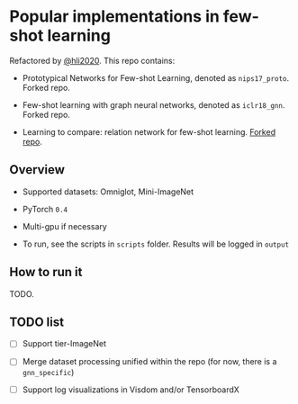 # Popular implementations in few-shot learning

Refactored by [@hli2020](https://github.com/hli2020). This repo contains:

- Prototypical Networks for Few-shot Learning, denoted as `nips17_proto`. Forked repo.

- Few-shot learning with graph neural networks, denoted as `iclr18_gnn`. Forked repo.

- Learning to compare: relation network for few-shot learning.
[Forked repo](https://github.com/dragen1860/LearningToCompare-Pytorch).

## Overview

- Supported datasets: Omniglot, Mini-ImageNet

- PyTorch `0.4`

- Multi-gpu if necessary

- To run, see the scripts in `scripts` folder. Results will be logged in `output`


## How to run it
TODO.


## TODO list

- [ ] Support tier-ImageNet

- [ ] Merge dataset processing unified within the repo (for now, there is a `gnn_specific`)

- [ ] Support log visualizations in Visdom and/or TensorboardX